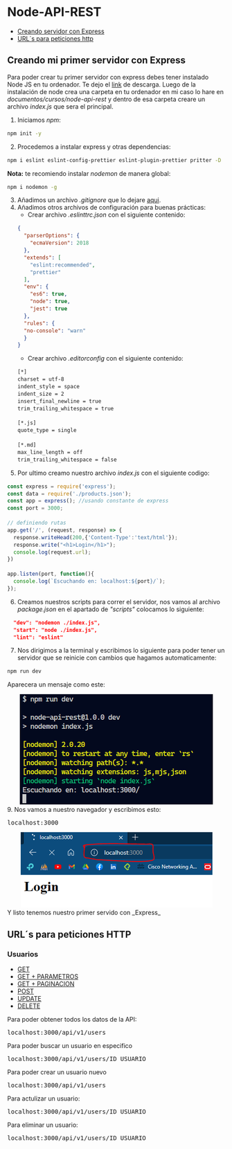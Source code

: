 # Node-API-REST
- [Creando servidor con Express](#express)
- [URL´s para peticiones http](#metodos)

<h2 id="express">Creando mi primer servidor con Express</h2>

Para poder crear tu primer servidor con express debes tener instalado Node JS en tu ordenador.
Te dejo el [link](https://nodejs.org/es) de descarga.
Luego de la instalación de node crea una carpeta en tu ordenador en mi caso lo hare en _documentos/cursos/node-api-rest_ y dentro de esa carpeta creare un archivo _index.js_ que sera el principal.
1. Iniciamos _npm_:

```bash
npm init -y
```

2. Procedemos a instalar express y otras dependencias:

```bash
npm i eslint eslint-config-prettier eslint-plugin-prettier pritter -D
```
__Nota:__ te recomiendo instalar _nodemon_ de manera global:
```bash
npm i nodemon -g
```
3. Añadimos un archivo _.gitignore_ que lo dejare [aqui](./.gitignore).
4. Añadimos otros archivos de configuración para buenas prácticas:
    - Crear archivo _.eslinttrc.json_ con el siguiente contenido:
    ```json
    {
      "parserOptions": {
        "ecmaVersion": 2018
      },
      "extends": [
        "eslint:recommended",
        "prettier"
      ],
      "env": {
        "es6": true,
        "node": true,
        "jest": true
      },
      "rules": {
      "no-console": "warn"
      }
    }
    ```
    - Crear archivo _.editorconfig_ con el siguiente contenido:
    ```bash
    [*]
    charset = utf-8
    indent_style = space
    indent_size = 2
    insert_final_newline = true
    trim_trailing_whitespace = true

    [*.js]
    quote_type = single

    [*.md]
    max_line_length = off
    trim_trailing_whitespace = false
    ```
5. Por ultimo creamo nuestro archivo _index.js_ con el siguiente codigo:

  ```js
  const express = require('express');
  const data = require('./products.json');
  const app = express(); //usando constante de express
  const port = 3000;

  // definiendo rutas
  app.get('/', (request, response) => {
    response.writeHead(200,{'Content-Type':'text/html'});
    response.write("<h1>Login</h1>");
    console.log(request.url);
  })

  app.listen(port, function(){
    console.log(`Escuchando en: localhost:${port}/`);
  });
  ```
6. Creamos nuestros scripts para correr el servidor, nos vamos al archivo _package.json_ en el apartado de _"scripts"_ colocamos lo siguiente:
```json
  "dev": "nodemon ./index.js",
  "start": "node ./index.js",
  "lint": "eslint"
```
7. Nos dirigimos a la terminal y escribimos lo siguiente para poder tener un servidor que se reinicie con cambios que hagamos automaticamente:
  ```bash
  npm run dev
  ```

Aparecera un mensaje como este:
<div align="center">
  <img src="./imgs/server-express.PNG">
</div>
9. Nos vamos a nuestro navegador y escribimos esto:

<pre>localhost:3000</pre>
<div align="center">
  <img src="./imgs/url-express.PNG">
</div>
Y listo tenemos nuestro primer servido con _Express_

<h2 id="metodos">URL´s para peticiones HTTP</h2>
<h3 id="usuarios">Usuarios</h3>

- [GET](#get)
- [GET + PARAMETROS](#get-params)
- [GET + PAGINACION](#get-pagination)
- [POST](#post)
- [UPDATE](#update)
- [DELETE](#delete)


Para poder obtener todos los datos de la API:
<pre id="get">localhost:3000/api/v1/users</pre>

Para poder buscar un usuario en especifico
<pre id="get-params">localhost:3000/api/v1/users/ID_USUARIO</pre>

Para poder crear un usuario nuevo
<pre id="post">localhost:3000/api/v1/users</pre>

Para actulizar un usuario:
<pre id="post">localhost:3000/api/v1/users/ID_USUARIO</pre>

Para eliminar un usuario:
<pre id="delete">localhost:3000/api/v1/users/ID_USUARIO</pre>
